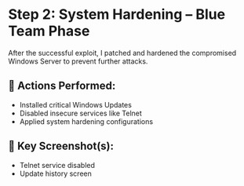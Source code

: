 
# Step 2: System Hardening – Blue Team Phase

After the successful exploit, I patched and hardened the compromised Windows Server to prevent further attacks.

## 🔧 Actions Performed:
- Installed critical Windows Updates
- Disabled insecure services like Telnet
- Applied system hardening configurations

## 📸 Key Screenshot(s):
- Telnet service disabled
- Update history screen
